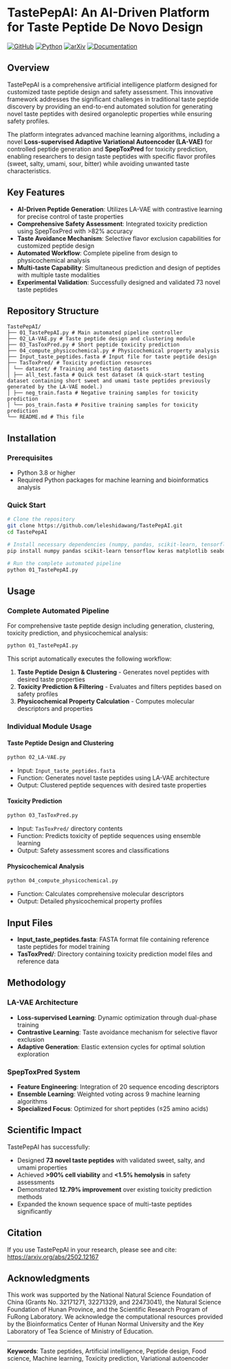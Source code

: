 
# TastePepAI: An AI-Driven Platform for Taste Peptide De Novo Design

[![GitHub](https://img.shields.io/badge/GitHub-Repository-black)](https://github.com/yourusername/TastePepAI)
[![Python](https://img.shields.io/badge/Python-3.8+-blue)](https://www.python.org/)
[![arXiv](https://img.shields.io/badge/arXiv-2502.12167-red)](https://arxiv.org/abs/2502.12167)
[![Documentation](https://img.shields.io/badge/Documentation-Available-brightgreen)](http://www.wang-subgroup.com/TastePepAI.html)

## Overview

TastePepAI is a comprehensive artificial intelligence platform designed for customized taste peptide design and safety assessment. This innovative framework addresses the significant challenges in traditional taste peptide discovery by providing an end-to-end automated solution for generating novel taste peptides with desired organoleptic properties while ensuring safety profiles.

The platform integrates advanced machine learning algorithms, including a novel **Loss-supervised Adaptive Variational Autoencoder (LA-VAE)** for controlled peptide generation and **SpepToxPred** for toxicity prediction, enabling researchers to design taste peptides with specific flavor profiles (sweet, salty, umami, sour, bitter) while avoiding unwanted taste characteristics.

## Key Features

- **AI-Driven Peptide Generation**: Utilizes LA-VAE with contrastive learning for precise control of taste properties
- **Comprehensive Safety Assessment**: Integrated toxicity prediction using SpepToxPred with >82% accuracy
- **Taste Avoidance Mechanism**: Selective flavor exclusion capabilities for customized peptide design
- **Automated Workflow**: Complete pipeline from design to physicochemical analysis
- **Multi-taste Capability**: Simultaneous prediction and design of peptides with multiple taste modalities
- **Experimental Validation**: Successfully designed and validated 73 novel taste peptides

## Repository Structure

```
TastePepAI/
├── 01_TastePepAI.py # Main automated pipeline controller
├── 02_LA-VAE.py # Taste peptide design and clustering module
├── 03_TasToxPred.py # Short peptide toxicity prediction
├── 04_compute_physicochemical.py # Physicochemical property analysis
├── Input_taste_peptides.fasta # Input file for taste peptide design
├── TasToxPred/ # Toxicity prediction resources
│ └── dataset/ # Training and testing datasets
│ ├── all_test.fasta # Quick test dataset (A quick-start testing dataset containing short sweet and umami taste peptides previously generated by the LA-VAE model.)
│ ├── neg_train.fasta # Negative training samples for toxicity prediction
│ └── pos_train.fasta # Positive training samples for toxicity prediction
└── README.md # This file
```

## Installation

### Prerequisites

- Python 3.8 or higher
- Required Python packages for machine learning and bioinformatics analysis

### Quick Start

```bash
# Clone the repository
git clone https://github.com/leleshidawang/TastePepAI.git
cd TastePepAI

# Install necessary dependencies (numpy, pandas, scikit-learn, tensorflow, etc.)
pip install numpy pandas scikit-learn tensorflow keras matplotlib seaborn biopython

# Run the complete automated pipeline
python 01_TastePepAI.py
```

## Usage

### Complete Automated Pipeline

For comprehensive taste peptide design including generation, clustering, toxicity prediction, and physicochemical analysis:

```bash
python 01_TastePepAI.py
```

This script automatically executes the following workflow:
1. **Taste Peptide Design & Clustering** - Generates novel peptides with desired taste properties
2. **Toxicity Prediction & Filtering** - Evaluates and filters peptides based on safety profiles  
3. **Physicochemical Property Calculation** - Computes molecular descriptors and properties

### Individual Module Usage

#### Taste Peptide Design and Clustering
```bash
python 02_LA-VAE.py
```
- Input: `Input_taste_peptides.fasta`
- Function: Generates novel taste peptides using LA-VAE architecture
- Output: Clustered peptide sequences with desired taste properties

#### Toxicity Prediction
```bash
python 03_TasToxPred.py
```
- Input: `TasToxPred/` directory contents
- Function: Predicts toxicity of peptide sequences using ensemble learning
- Output: Safety assessment scores and classifications

#### Physicochemical Analysis
```bash
python 04_compute_physicochemical.py
```
- Function: Calculates comprehensive molecular descriptors
- Output: Detailed physicochemical property profiles

## Input Files

- **Input_taste_peptides.fasta**: FASTA format file containing reference taste peptides for model training
- **TasToxPred/**: Directory containing toxicity prediction model files and reference data

## Methodology

### LA-VAE Architecture
- **Loss-supervised Learning**: Dynamic optimization through dual-phase training
- **Contrastive Learning**: Taste avoidance mechanism for selective flavor exclusion
- **Adaptive Generation**: Elastic extension cycles for optimal solution exploration

### SpepToxPred System
- **Feature Engineering**: Integration of 20 sequence encoding descriptors
- **Ensemble Learning**: Weighted voting across 9 machine learning algorithms
- **Specialized Focus**: Optimized for short peptides (≤25 amino acids)

## Scientific Impact

TastePepAI has successfully:
- Designed **73 novel taste peptides** with validated sweet, salty, and umami properties
- Achieved **>90% cell viability** and **<1.5% hemolysis** in safety assessments
- Demonstrated **12.79% improvement** over existing toxicity prediction methods
- Expanded the known sequence space of multi-taste peptides significantly

## Citation
If you use TastePepAI in your research, please see and cite:
https://arxiv.org/abs/2502.12167

## Acknowledgments

This work was supported by the National Natural Science Foundation of China (Grants No. 32171271, 32271329, and 22473041), the Natural Science Foundation of Hunan Province, and the Scientific Research Program of FuRong Laboratory. We acknowledge the computational resources provided by the Bioinformatics Center of Hunan Normal University and the Key Laboratory of Tea Science of Ministry of Education.

---

**Keywords**: Taste peptides, Artificial intelligence, Peptide design, Food science, Machine learning, Toxicity prediction, Variational autoencoder
